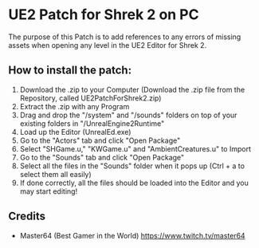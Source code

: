 # UE2 Patch for Shrek 2 on PC
The purpose of this Patch is to add references to any errors of missing assets when opening any level in the UE2 Editor for Shrek 2.

## How to install the patch:
1. Download the .zip to your Computer (Download the .zip file from the Repository, called UE2PatchForShrek2.zip)
2. Extract the .zip with any Program
3. Drag and drop the "/system" and "/sounds" folders on top of your existing folders in "/UnrealEngine2Runtime"
4. Load up the Editor (UnrealEd.exe)
5. Go to the "Actors" tab and click "Open Package"
6. Select "SHGame.u," "KWGame.u" and "AmbientCreatures.u" to Import
7. Go to the "Sounds" tab and click "Open Package"
8. Select all the files in the "Sounds" folder when it pops up (Ctrl + a to select them all easily)
9. If done correctly, all the files should be loaded into the Editor and you may start editing!

## Credits
- Master64 (Best Gamer in the World) https://www.twitch.tv/master64
